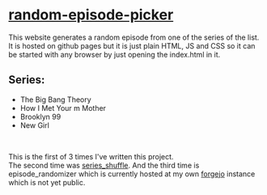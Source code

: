 # [random-episode-picker](https://lucaschwan.github.io/random-episode-finder/)

This website generates a random episode from one of the series of the list. It is hosted on github pages but it is just plain HTML, JS and CSS so it can be started with any browser by just opening the index.html in it.

## Series:

- The Big Bang Theory                                                                  
- How I Met Your m Mother                                                   
- Brooklyn 99                                                           
- New Girl

<br/>

This is the first of 3 times I've written this project.  
The second time was [series_shuffle](https://github.com/LucaSchwan/series_shuffle). And the third time is episode_randomizer which is currently hosted at my own [forgejo](https://forgejo.org/) instance which is not yet public.